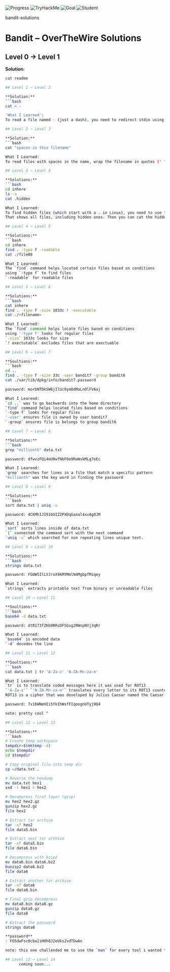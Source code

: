 ![Progress](https://img.shields.io/badge/Bandit%20Level-13%20of%2034-yellowgreen)
![TryHackMe](https://img.shields.io/badge/TryHackMe-Active-red)
![Goal](https://img.shields.io/badge/Goal-60k%2Fyr%20SOC%20Job-green)
![Student](https://img.shields.io/badge/CSU%20Global-Cybersecurity%20Cert-blue)

bandit-solutions
# Bandit – OverTheWire Solutions

## Level 0 → Level 1

**Solution:**
```bash
cat readme

## Level 1 → Level 2 

**Solution:**
```bash
cat < -

'What I Learned':
To read a file named - (just a dash), you need to redirect stdin using <. This tells cat to read from a file named - instead of interpreting it as an option.

## Level 2 → Level 3

**Solution:**  
```bash
cat "spaces in this filename"

What I Learned:
To read files with spaces in the name, wrap the filename in quotes (" ") so the shell treats it as one argument.

## Level 3 → Level 4

**Solutions:**
```bash
cd inhere
ls -a
cat .hidden

What I Learned:
To find hidden files (which start with a . in Linux), you need to use the -a flag with ls. 
That shows all files, including hidden ones. Then you can cat the hidden file to read its contents.

## Level 4 → Level 5

**Solutions:**
```bash
cd inhere
find . -type f -readable
cat ./file00

What I Learned:
The `find` command helps located certain files based on conditions
using `-type f` to find files 
`-readable` for readable files

## Level 5 → Level 6

**Solutions:**
```bash
cat inhere
find . -type f -size 1033c ! -executable
cat ./<filename>

What I Learned:
The `find` command helps locate files based on conditions 
using '-type f' looks for regular files 
`-size` 1033c looks for size
`! exectutable` excludes files that are exectuable

## Level 6 → Level 7

**Soultions:**
```bash
cd ..
find . -type f -size 33c -user bandit7 -group bandit6
cat ./var/lib/dpkg/info/bandit7.password

password: morbNTDkSW6jIlUc0ymOdMaLnOlFVAaj

What I Learend:
`cd ..` was to go backwards into the home directory
`find` command helps located files based on conditions
`-type f` looks for regular files
'-user' ensures file is owned by user bandit7
`-group` ensures file is belongs to group bandit6

## Level 7 → Level 8

**Solutions:**
```bash
grep "millionth" data.txt

password: dfwvzFQi4mU0wfNbFOe9RoWskMLg7eEc

What I Learend:
`grep` searches for lines in a file that match a specific pattern
"millionth" was the key word in finding the password

## Level 8 → Level 9

**Solutions:**
```bash
sort data.txt | uniq -u

password: 4CKMh1JI91bUIZZPXDqGanal4xvAg0JM

What I Learned:
`sort` sorts lines inside of data.txt
`|` connected the command sort with the next command
`uniq -u` which searched for non repeating lines unique text.

## Level 9 → Level 10

**Solutions:**
```bash
strings data.txt

password: FGUW5IlLVJrxX9kMYMmlN4MgbpfMiqey

What I Learned:
`strings` extracts printable text from binary or unreadable files

## Level 10 → Level 11

**Soultions:**
```bash
base64 -d data.txt

password: dtR173fZKb0RRsDFSGsg2RWnpNVj3qRr

What I Learned:
`base64` is encoded data
`-d` decodes the line

## Level 11 → Level 12

**Soultions:**
```bash
cat data.txt | tr 'A-Za-z' 'N-ZA-Mn-za-m'

What I Learned:
`tr` is to translate coded messages here it was used for ROT13
`'A-Za-z'` `'N-ZA-Mn-za-m'` translates every letter to its ROT13 counterpart (uppercase) (lowercase)
ROT13 is a cipher that was developed by Julius Caesar named the Caesar ciper 

password: 7x16WNeHIi5YkIhWsfFIqoognUTyj9Q4

note: pretty cool ^

## Level 12 → Level 13

**Solutions:**
```bash
# Create temp workspace
tempdir=$(mktemp -d)
echo $tempdir
cd $tempdir

# Copy original file into temp dir
cp ~/data.txt .

# Reverse the hexdump
mv data.txt hex1
xxd -r hex1 > hex2

# Decompress first layer (gzip)
mv hex2 hex2.gz
gunzip hex2.gz
file hex2

# Extract tar archive
tar -xf hex2
file data5.bin

# Extract next tar archive
tar -xf data5.bin
file data6.bin

# Decompress with bzip2
mv data6.bin data6.bz2
bunzip2 data6.bz2
file data6

# Extract another tar archive
tar -xf data6
file data8.bin

# Final gzip decompress
mv data8.bin data8.gz
gunzip data8.gz
file data8

# Extract the password
strings data8

**password**
: FO5dwFsc0cbaIiH0h8J2eUks2vdTDwAn

note: this one challended me to use the `man` for every tool i wanted to use. It was fun and took me a lot of hours (3hrs) my head kinda hurtz :P on to the next! 

## Level 13 → Level 14
      coming soon...





































